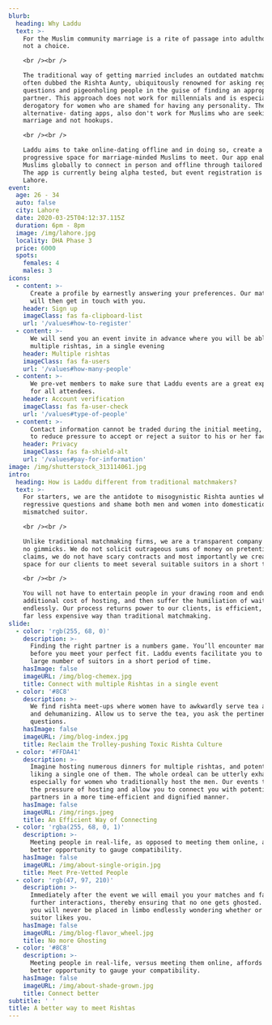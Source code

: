 ```yaml
---
blurb:
  heading: Why Laddu
  text: >-
    For the Muslim community marriage is a rite of passage into adulthood and
    not a choice.

    <br /><br />

    The traditional way of getting married includes an outdated matchmaker,
    often dubbed the Rishta Aunty, ubiquitously renowned for asking regressive
    questions and pigeonholing people in the guise of finding an appropriate
    partner. This approach does not work for millennials and is especially
    derogatory for women who are shamed for having any personality. The
    alternative- dating apps, also don't work for Muslims who are seeking
    marriage and not hookups.

    <br /><br />

    Laddu aims to take online-dating offline and in doing so, create a
    progressive space for marriage-minded Muslims to meet. Our app enables
    Muslims globally to connect in person and offline through tailored events.
    The app is currently being alpha tested, but event registration is open for
    Lahore.
event:
  age: 26 - 34
  auto: false
  city: Lahore
  date: 2020-03-25T04:12:37.115Z
  duration: 6pm - 8pm
  image: /img/lahore.jpg
  locality: DHA Phase 3
  price: 6000
  spots:
    females: 4
    males: 3
icons:
  - content: >-
      Create a profile by earnestly answering your preferences. Our matchmakers
      will then get in touch with you.
    header: Sign up
    imageClass: fas fa-clipboard-list
    url: '/values#how-to-register'
  - content: >-
      We will send you an event invite in advance where you will be able to meet
      multiple rishtas, in a single evening
    header: Multiple rishtas
    imageClass: fas fa-users
    url: '/values#how-many-people'
  - content: >-
      We pre-vet members to make sure that Laddu events are a great experience
      for all attendees.
    header: Account verification
    imageClass: fas fa-user-check
    url: '/values#type-of-people'
  - content: >-
      Contact information cannot be traded during the initial meeting, in order
      to reduce pressure to accept or reject a suitor to his or her face.
    header: Privacy
    imageClass: fas fa-shield-alt
    url: '/values#pay-for-information'
image: /img/shutterstock_313114061.jpg
intro:
  heading: How is Laddu different from traditional matchmakers?
  text: >-
    For starters, we are the antidote to misogynistic Rishta aunties who ask
    regressive questions and shame both men and women into domestication with a
    mismatched suitor.

    <br /><br />

    Unlike traditional matchmaking firms, we are a transparent company and have
    no gimmicks. We do not solicit outrageous sums of money on pretentious
    claims, we do not have scary contracts and most importantly we create a safe
    space for our clients to meet several suitable suitors in a short time span.

    <br /><br />

    You will not have to entertain people in your drawing room and endure an
    additional cost of hosting, and then suffer the humiliation of waiting
    endlessly. Our process returns power to our clients, is efficient, and is
    far less expensive way than traditional matchmaking.
slide:
  - color: 'rgb(255, 68, 0)'
    description: >-
      Finding the right partner is a numbers game. You’ll encounter many frogs
      before you meet your perfect fit. Laddu events facilitate you to meet a
      large number of suitors in a short period of time.
    hasImage: false
    imageURL: /img/blog-chemex.jpg
    title: Connect with multiple Rishtas in a single event
  - color: '#8C8'
    description: >-
      We find rishta meet-ups where women have to awkwardly serve tea archaic
      and dehumanizing. Allow us to serve the tea, you ask the pertinent
      questions.
    hasImage: false
    imageURL: /img/blog-index.jpg
    title: Reclaim the Trolley-pushing Toxic Rishta Culture
  - color: '#FFDA41'
    description: >-
      Imagine hosting numerous dinners for multiple rishtas, and potentially not
      liking a single one of them. The whole ordeal can be utterly exhausting,
      especially for women who traditionally host the men. Our events take away
      the pressure of hosting and allow you to connect you with potential
      partners in a more time-efficient and dignified manner.
    hasImage: false
    imageURL: /img/rings.jpeg
    title: An Efficient Way of Connecting
  - color: 'rgba(255, 68, 0, 1)'
    description: >-
      Meeting people in real-life, as opposed to meeting them online, affords a
      better opportunity to gauge compatibility.
    hasImage: false
    imageURL: /img/about-single-origin.jpg
    title: Meet Pre-Vetted People
  - color: 'rgb(47, 97, 210)'
    description: >-
      Immediately after the event we will email you your matches and facilitate
      further interactions, thereby ensuring that no one gets ghosted. With us,
      you will never be placed in limbo endlessly wondering whether or not a
      suitor likes you.
    hasImage: false
    imageURL: /img/blog-flavor_wheel.jpg
    title: No more Ghosting
  - color: '#8C8'
    description: >-
      Meeting people in real-life, versus meeting them online, affords you a
      better opportunity to gauge your compatibility.
    hasImage: false
    imageURL: /img/about-shade-grown.jpg
    title: Connect better
subtitle: ' '
title: A better way to meet Rishtas
---
```


